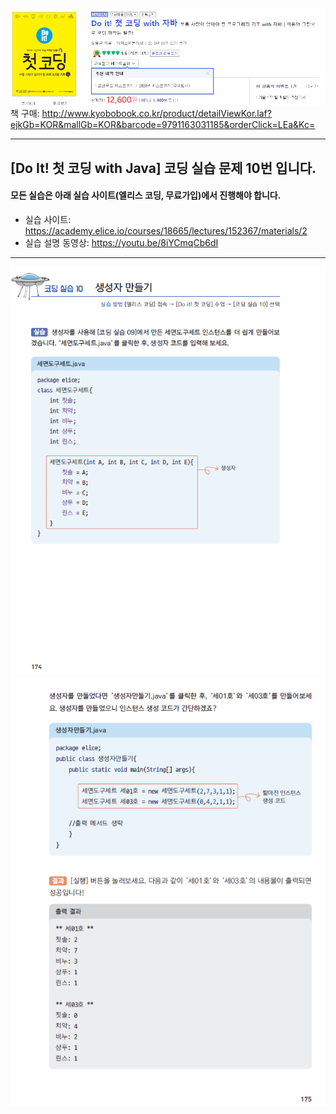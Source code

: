 ![도서소개](/img/도서소개.png)  
책 구매: http://www.kyobobook.co.kr/product/detailViewKor.laf?ejkGb=KOR&mallGb=KOR&barcode=9791163031185&orderClick=LEa&Kc=

---

## [Do It! 첫 코딩 with Java] 코딩 실습 문제 10번 입니다.

#### 모든 실습은 아래 실습 사이트(엘리스 코딩, 무료가입)에서 진행해야 합니다.

- 실습 사이트: https://academy.elice.io/courses/18665/lectures/152367/materials/2
- 실습 설명 동영상: https://youtu.be/8iYCmqCb6dI

---

![코딩실습10](/img/코딩실습10A.png)  
![코딩실습10](/img/코딩실습10B.png)
